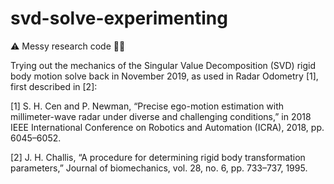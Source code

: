 # svd-solve-experimenting
⚠️ Messy research code 👨‍🎓

Trying out the mechanics of the Singular Value Decomposition (SVD) rigid body motion solve back in November 2019, as used in Radar Odometry [1], first described in [2]:

[1] S. H. Cen and P. Newman, “Precise ego-motion estimation with millimeter-wave radar under diverse and challenging conditions,” in 2018 IEEE International Conference on Robotics and Automation (ICRA), 2018, pp. 6045–6052.

[2] J. H. Challis, “A procedure for determining rigid body transformation parameters,” Journal of biomechanics, vol. 28, no. 6, pp. 733–737, 1995.
